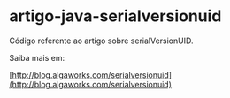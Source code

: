 # artigo-java-serialversionuid

Código referente ao artigo sobre serialVersionUID.

Saiba mais em:

[http://blog.algaworks.com/serialversionuid](http://blog.algaworks.com/serialversionuid)
